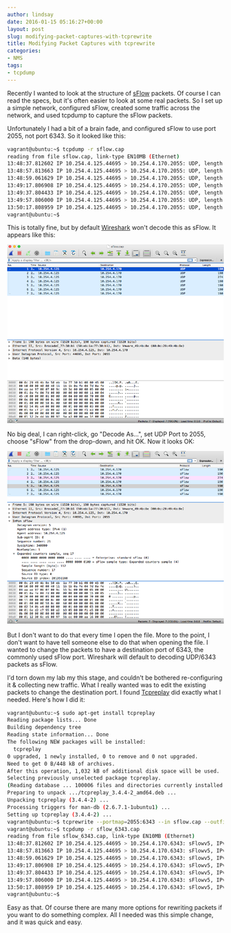 ```yaml
---
author: lindsay
date: 2016-01-15 05:16:27+00:00
layout: post
slug: modifying-packet-captures-with-tcprewrite
title: Modifying Packet Captures with tcprewrite
categories:
- NMS
tags:
- tcpdump
---
```


Recently I wanted to look at the structure of [sFlow](http://www.sflow.org) packets. Of course I can read the specs, but it's often easier to look at some real packets. So I set up a simple network, configured sFlow, created some traffic across the network, and used tcpdump to capture the sFlow packets.

Unfortunately I had a bit of a brain fade, and configured sFlow to use port 2055, not port 6343. So it looked like this:

```sh
vagrant@ubuntu:~$ tcpdump -r sflow.cap
reading from file sflow.cap, link-type EN10MB (Ethernet)
13:48:37.812602 IP 10.254.4.125.44695 > 10.254.4.170.2055: UDP, length 148
13:48:57.813663 IP 10.254.4.125.44695 > 10.254.4.170.2055: UDP, length 148
13:48:59.061629 IP 10.254.4.125.44695 > 10.254.4.170.2055: UDP, length 232
13:49:17.806908 IP 10.254.4.125.44695 > 10.254.4.170.2055: UDP, length 148
13:49:37.804433 IP 10.254.4.125.44695 > 10.254.4.170.2055: UDP, length 148
13:49:57.806000 IP 10.254.4.125.44695 > 10.254.4.170.2055: UDP, length 148
13:50:17.808959 IP 10.254.4.125.44695 > 10.254.4.170.2055: UDP, length 148
vagrant@ubuntu:~$
```

This is totally fine, but by default [Wireshark](http://www.wireshark.org/) won't decode this as sFlow. It appears like this:

[![Wireshark_UDP_2055](/assets/2016/01/Wireshark_UDP_2055.png)](/assets/2016/01/Wireshark_UDP_2055.png)

No big deal, I can right-click, go "Decode As...", set UDP Port to 2055, choose "sFlow" from the drop-down, and hit OK. Now it looks OK:

[![Wireshark_sFlow](/assets/2016/01/Wireshark_sFlow-e1452834876958.png)](/assets/2016/01/Wireshark_sFlow.png)

But I don't want to do that every time I open the file. More to the point, I don't want to have tell someone else to do that when opening the file. I wanted to change the packets to have a destination port of 6343, the commonly used sFlow port. Wireshark will default to decoding UDP/6343 packets as sFlow.

I'd torn down my lab my this stage, and couldn't be bothered re-configuring it & collecting new traffic. What I really wanted was to edit the existing packets to change the destination port. I found [Tcpreplay](http://tcpreplay.appneta.com) did exactly what I needed. Here's how I did it:

```sh
vagrant@ubuntu:~$ sudo apt-get install tcpreplay
Reading package lists... Done
Building dependency tree
Reading state information... Done
The following NEW packages will be installed:
  tcpreplay
0 upgraded, 1 newly installed, 0 to remove and 0 not upgraded.
Need to get 0 B/448 kB of archives.
After this operation, 1,032 kB of additional disk space will be used.
Selecting previously unselected package tcpreplay.
(Reading database ... 100006 files and directories currently installed.)
Preparing to unpack .../tcpreplay_3.4.4-2_amd64.deb ...
Unpacking tcpreplay (3.4.4-2) ...
Processing triggers for man-db (2.6.7.1-1ubuntu1) ...
Setting up tcpreplay (3.4.4-2) ...
vagrant@ubuntu:~$ tcprewrite --portmap=2055:6343 --in sflow.cap --outfile=sflow_6343.cap
vagrant@ubuntu:~$ tcpdump -r sflow_6343.cap
reading from file sflow_6343.cap, link-type EN10MB (Ethernet)
13:48:37.812602 IP 10.254.4.125.44695 > 10.254.4.170.6343: sFlowv5, IPv4 agent 10.254.4.125, agent-id 0, length 148
13:48:57.813663 IP 10.254.4.125.44695 > 10.254.4.170.6343: sFlowv5, IPv4 agent 10.254.4.125, agent-id 0, length 148
13:48:59.061629 IP 10.254.4.125.44695 > 10.254.4.170.6343: sFlowv5, IPv4 agent 10.254.4.125, agent-id 0, length 232
13:49:17.806908 IP 10.254.4.125.44695 > 10.254.4.170.6343: sFlowv5, IPv4 agent 10.254.4.125, agent-id 0, length 148
13:49:37.804433 IP 10.254.4.125.44695 > 10.254.4.170.6343: sFlowv5, IPv4 agent 10.254.4.125, agent-id 0, length 148
13:49:57.806000 IP 10.254.4.125.44695 > 10.254.4.170.6343: sFlowv5, IPv4 agent 10.254.4.125, agent-id 0, length 148
13:50:17.808959 IP 10.254.4.125.44695 > 10.254.4.170.6343: sFlowv5, IPv4 agent 10.254.4.125, agent-id 0, length 148
vagrant@ubuntu:~$
```

Easy as that. Of course there are many more options for rewriting packets if you want to do something complex. All I needed was this simple change, and it was quick and easy.
